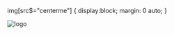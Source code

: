 img[src$="centerme"] {
  display:block;
  margin: 0 auto;
}

![logo](https://specials-images.forbesimg.com/imageserve/557f3a3ae4b017853ecec0cf/300x300.jpg?fit=scale&background=000000)
